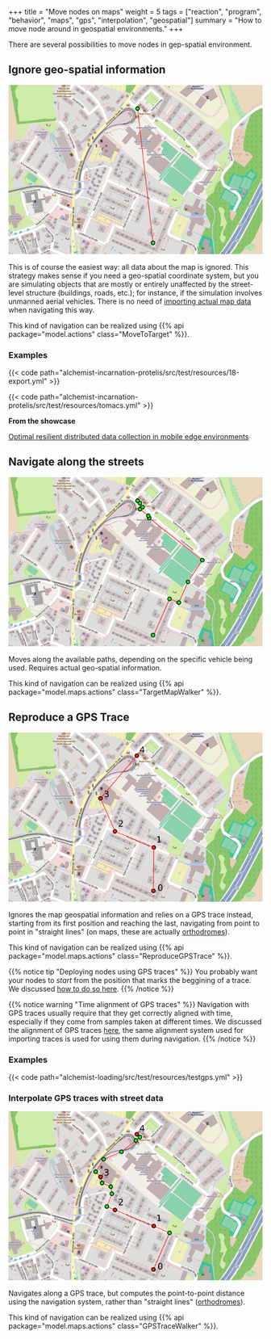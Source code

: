 +++
title = "Move nodes on maps"
weight = 5
tags = ["reaction", "program", "behavior", "maps", "gps", "interpolation", "geospatial"]
summary = "How to move node around in geospatial environments."
+++

There are several possibilities to move nodes in gep-spatial environment.

## Ignore geo-spatial information

![orthodromes](no_map_information.png)

This is of course the easiest way:
all data about the map is ignored.
This strategy makes sense if you need a geo-spatial coordinate system,
but you are simulating objects that are mostly or entirely unaffected by the street-level structure
(buildings, roads, etc.);
for instance, if the simulation involves unmanned aerial vehicles.
There is no need of [importing actual map data](../../environment/maps) when navigating this way.

This kind of navigation can be realized using
{{% api package="model.actions" class="MoveToTarget" %}}.

### Examples

{{< code path="alchemist-incarnation-protelis/src/test/resources/18-export.yml" >}}

{{< code path="alchemist-incarnation-protelis/src/test/resources/tomacs.yml" >}}

**From the showcase**

[Optimal resilient distributed data collection in mobile edge environments](/showcase/2020-jcee)

## Navigate along the streets

![navigate along the streets](use_map_information.png)

Moves along the available paths, depending on the specific vehicle being used.
Requires actual geo-spatial information.

This kind of navigation can be realized using
{{% api package="model.maps.actions" class="TargetMapWalker" %}}.

## Reproduce a GPS Trace

![reproduce a GPS trace](reproduce_gps_trace.png)

Ignores the map geospatial information and relies on a GPS trace instead,
starting from its first position and reaching the last,
navigating from point to point in "straight lines"
(on maps, these are actually [orthodromes](https://en.wikipedia.org/wiki/Great-circle_distance)).

This kind of navigation can be realized using
{{% api package="model.maps.actions" class="ReproduceGPSTrace" %}}.

{{% notice tip "Deploying nodes using GPS traces" %}}
You probably want your nodes to *start* from the position that marks the beggining of a trace.
We discussed [how to do so here](/howtos/simulation/deploy/gps).
{{% /notice %}}

{{% notice warning "Time alignment of GPS traces" %}}
Navigation with GPS traces usually require that they get correctly aligned with time,
especially if they come from samples taken at different times.
We discussed the alignment of GPS traces [here](/howtos/simulation/deploy/gps/#alignment-of-time),
the same alignment system used for importing traces is used for using them during navigation.
{{% /notice %}}

### Examples

{{< code path="alchemist-loading/src/test/resources/testgps.yml" >}}

### Interpolate GPS traces with street data

![interpolate GPS traces](interpolate_gps_trace_with_street_data.png)

Navigates along a GPS trace, but computes the point-to-point distance using the navigation system,
rather than "straight lines" ([orthodromes](https://en.wikipedia.org/wiki/Great-circle_distance)).

This kind of navigation can be realized using
{{% api package="model.maps.actions" class="GPSTraceWalker" %}}.
